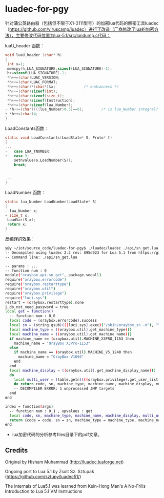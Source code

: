 # luadec-for-pgy

针对蒲公英路由器（包括但不限于X1-3111型号）的加密lua代码的解密工具luadec（https://github.com/viruscamp/luadec）进行了改造（厂商修改了lua的加密方法），主要修改代码位置为lua-5.1/src/lundump.c代码：

luaU_header 函数：

```c
void luaU_header (char* h)
{
 int x=1;
 memcpy(h,LUA_SIGNATURE,sizeof(LUA_SIGNATURE)-1);
 h+=sizeof(LUA_SIGNATURE)-1;
 *h++=(char)LUAC_VERSION;
 *h++=(char)LUAC_FORMAT;
 *h++=(char)*(char*)&x;				/* endianness */
 *h++=(char)sizeof(int);
 *h++=(char)sizeof(size_t);
 *h++=(char)sizeof(Instruction);
 *h++=(char)sizeof(lua_Number);
- *h++=(char)(((lua_Number)0.5)==0);		/* is lua_Number integral? */
+ *h++=(char)4;
}

```


LoadConstants函数：
```c
static void LoadConstants(LoadState* S, Proto* f)
{
...
-   case LUA_TNUMBER:
+   case 9:   
	setnvalue(o,LoadNumber(S));
	break;


...
}
```


LoadNumber 函数：
```c
static lua_Number LoadNumber(LoadState* S)
{
- lua_Number x;
+ size_t x;
 LoadVar(S,x);
 return x;
}

```

反编译的效果：


```bash
y@y ~/iot/source_code/luadec-for-pgy$ ./luadec/luadec ./api/sn_get.lua                                130 ↵  ✹main
-- Decompiled using luadec 2.2 rev: 895d923 for Lua 5.1 from https://github.com/viruscamp/luadec
-- Command line: ./api/sn_get.lua

-- params : ...
-- function num : 0
module("oraybox.api.sn_get", package.seeall)
require("oraybox.errorcode")
require("oraybox.restarttype")
require("oraybox.util")
require("oraybox.privilege")
require("luci.sys")
restart = (oraybox.restarttype).none
i_do_not_need_password = true
local get = function()
  -- function num : 0_0
  local code = (oraybox.errorcode).success
  local sn = (string.gsub)(((luci.sys).exec)("/sbin/oraybox_sn -n"), "\n", "")
  local machine_type = ((oraybox.util).get_machine_type)()
  local machine_name = ((oraybox.util).get_machine_name)()
  if machine_name == (oraybox.util).MACHINE_X3PRO_1153 then
    machine_name = "OrayBox X3Pro-1153"
  else
    if machine_name == (oraybox.util).MACHINE_V5_1240 then
      machine_name = "OrayBox V1000"
    end
  end
  local machine_display = ((oraybox.util).get_machine_display_name)()
  do
    local multi_user = (table.getn)(((oraybox.privilege).get_user_list)()) > 0
    do return code, sn, machine_type, machine_name, machine_display, multi_user end
    -- DECOMPILER ERROR: 1 unprocessed JMP targets
  end
end

index = function(args)
  -- function num : 0_1 , upvalues : get
  local code, sn, machine_type, machine_name, machine_display, multi_user = get()
  return {code = code, sn = sn, machine_type = machine_type, machine_name = machine_name, machine_display = machine_display, multi_user = multi_user and 1 or 0}
end
```

- lua加密代码的分析参考files目录下的pdf文章。

Credits
-------

Original by Hisham Muhammad (http://luadec.luaforge.net)

Ongoing port to Lua 5.1 by Zsolt Sz. Sztupak (https://github.com/sztupy/luadec51/)

The internals of Lua5.1 was learned from Kein-Hong Man's A No-Frills Introduction to Lua 5.1 VM Instructions
